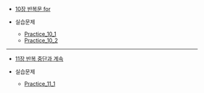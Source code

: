 
- [10장 반복문 for](../Java/10장%20반복문%20for.md)

- 실습문제
	- [Practice_10_1](practice/Practice_10_1.md)
	- [Practice_10_2](practice/Practice_10_2.md)

---

- [11장 반복 중단과 계속](../Java/11장%20반복%20중단과%20계속.md)

- 실습문제
	- [Practice_11_1](../Week_11/practice/Practice_11_1.md)